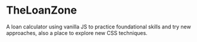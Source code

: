 # TheLoanZone
A loan calculator using vanilla JS to practice foundational skills and try new approaches, also a place to explore new CSS techniques. 
